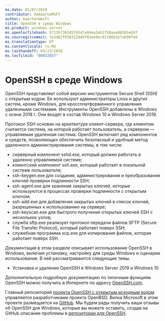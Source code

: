 ```yaml
---
ms.date: 01/07/2019
contributor: damaerteMSFT
author: maertendmsft
title: OpenSSH в среде Windows
ms.product: windows-server
ms.openlocfilehash: 57126f38245f4547a04ea3a51f58aee865b5eb97
ms.sourcegitcommit: 3a3d62f938322849f81ee9ec01186b3e7ab90fe0
ms.translationtype: HT
ms.contentlocale: ru-RU
ms.lasthandoff: 04/23/2020
ms.locfileid: "80852037"
---
```

# <a name="openssh-in-windows"></a>OpenSSH в среде Windows

OpenSSH представляет собой версию инструментов Secure Shell (SSH) с открытым кодом. Ее используют администраторы Linux и других систем, кроме Windows, для кроссплатформенного управления удаленными системами. Инструменты OpenSSH добавлены в Windows с осени 2018 г. Они входят в состав Windows 10 и Windows Server 2019. 

Протокол SSH основан на архитектуре клиент-сервера, где клиентом считается система, на которой работает пользователь, а сервером — управляемая удаленная система. OpenSSH включает ряд компонентов и средств, позволяющих обеспечить безопасный и удобный метод удаленного администрирования системы, в том числе:

* серверный компонент sshd.exe, который должен работать в удаленно управляемой системе; 
* клиентский компонент ssh.exe, который работает в локальной системе пользователя;
* ssh-keygen.exe для создания, администрирования и преобразования ключей проверки подлинности SSH; 
* ssh-agent.exe для хранения закрытых ключей, которые используются в процессах проверки подлинности с открытым ключом;
* ssh-add.exe для добавления закрытых ключей в список ключей, разрешенных к использованию на сервере;
* ssh-keyscan.exe для быстрого получения открытых ключей SSH с нескольких узлов;
* служба sftp.exe реализует протокол передачи файлов SFTP (Secure File Transfer Protocol), который работает поверх SSH;
* служебная программа scp.exe для копирования файлов, которая работает поверх SSH.

Документация в этом разделе описывает использование OpenSSH в Windows, включая установку, настройку для среды Windows и сценарии использования. В ней рассматриваются следующие темы.
* Установка и удаление OpenSSH в Windows Server 2019 и Windows 10

Дополнительную подробную документацию по типичным функциям OpenSSH можно получить в Интернете по адресу [OpenSSH.com](https://www.openssh.com/manual.html). 

Главный репозиторий [проекта OpenSSH с открытым исходным кодом](https://www.openssh.com) управляется разработчиками проекта OpenBSD. Вилка Microsoft в этом проекте размещается на [GitHub](https://github.com/PowerShell/openssh-portable).
Мы будем рады получить ваши отзывы об OpenSSH для Windows, которые вы можете оставить, создав на GitHub описание проблемы в [репозитории для OpenSSH](https://github.com/PowerShell/openssh-portable). 
